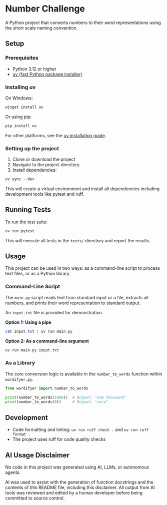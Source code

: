 # Number Challenge

A Python project that converts numbers to their word representations using the short scale naming convention.

## Setup

### Prerequisites

- Python 3.12 or higher
- [uv (fast Python package installer)](https://github.com/astral-sh/uv)

### Installing uv

On Windows:

```powershell
winget install uv
```

Or using pip:

```powershell
pip install uv
```

For other platforms, see the [uv installation guide](https://docs.astral.sh/uv/getting-started/installation/).

### Setting up the project

1. Clone or download the project
2. Navigate to the project directory
3. Install dependencies:

```powershell
uv sync --dev
```

This will create a virtual environment and install all dependencies including development tools like pytest and ruff.

## Running Tests

To run the test suite:

```powershell
uv run pytest
```

This will execute all tests in the `tests/` directory and report the results.

## Usage

This project can be used in two ways: as a command-line script to process text files, or as a Python library.

### Command-Line Script

The `main.py` script reads text from standard input or a file, extracts all numbers, and prints their word representation to standard output.

An `input.txt` file is provided for demonstration.

**Option 1: Using a pipe**

```powershell
cat input.txt | uv run main.py
```

**Option 2: As a command-line argument**

```powershell
uv run main.py input.txt
```

### As a Library

The core conversion logic is available in the `number_to_words` function within `wordifyer.py`.

```python
from wordifyer import number_to_words

print(number_to_words(1000))  # Output: "one thousand"
print(number_to_words(0))     # Output: "zero"
```

## Development

- Code formatting and linting: `uv run ruff check .` and `uv run ruff format .`
- The project uses ruff for code quality checks

## AI Usage Disclaimer

No code in this project was generated using AI, LLMs, or autonomous agents.

AI was used to assist with the generation of function docstrings and the contents of this README file, including this disclaimer. All output from AI tools was reviewed and edited by a human developer before being committed to source control.